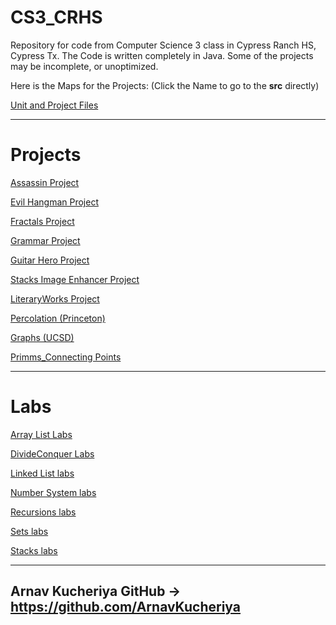 # CS3_CRHS
Repository for code from Computer Science 3 class in Cypress Ranch HS, Cypress Tx.
The Code is written completely in Java. 
Some of the projects may be incomplete, or unoptimized.

Here is the Maps for the Projects:
(Click the Name to go to the **src** directly)

[Unit and Project Files](https://github.com/ArnavKucheriya/CS3_CRHS/tree/main/LabUnit_Files)

--------------------------------------------------------------------------------------------------------------------------------------------------------------------
# Projects

[Assassin Project](https://github.com/ArnavKucheriya/CS3_CRHS/tree/main/Assassin/src) 

[Evil Hangman Project](https://github.com/ArnavKucheriya/CS3_CRHS/tree/main/EvilHangman/src) 

[Fractals Project](https://github.com/ArnavKucheriya/CS3_CRHS/tree/main/Fractals/src)

[Grammar Project](https://github.com/ArnavKucheriya/CS3_CRHS/tree/main/Grammar%20Project/src) 

[Guitar Hero Project](https://github.com/ArnavKucheriya/CS3_CRHS/tree/main/GuitarHero/src)

[Stacks Image Enhancer Project](https://github.com/ArnavKucheriya/CS3_CRHS/tree/main/Stack_Image_Enhancer/src) 

[LiteraryWorks Project](https://github.com/ArnavKucheriya/CS3_CRHS/tree/main/LiteraryWorks/src) 

[Percolation (Princeton)](https://github.com/ArnavKucheriya/CS3_CRHS/tree/main/Percolation/src)

[Graphs (UCSD)](https://github.com/ArnavKucheriya/CS3_CRHS/tree/main/UCSD_Graphs/src)

[Primms_Connecting Points](https://github.com/ArnavKucheriya/CS3_CRHS/tree/main/Prims_ConnectingPoints/src)
 
--------------------------------------------------------------------------------------------------------------------------------------------------------------------
 # Labs
 
[Array List Labs](https://github.com/ArnavKucheriya/CS3_CRHS/tree/main/Java_ArrayList/src)

[DivideConquer Labs](https://github.com/ArnavKucheriya/CS3_CRHS/tree/main/Java_DividenConqueror/src)

[Linked List labs](https://github.com/ArnavKucheriya/CS3_CRHS/tree/main/Java_LinkedList/src)

[Number System labs](https://github.com/ArnavKucheriya/CS3_CRHS/tree/main/Java_NumberSystems/src)

[Recursions labs](https://github.com/ArnavKucheriya/CS3_CRHS/tree/main/Java_Recursions/src)

[Sets labs](https://github.com/ArnavKucheriya/CS3_CRHS/tree/main/Java_Sets/src)

[Stacks labs](https://github.com/ArnavKucheriya/CS3_CRHS/tree/main/Java_Stacks/src)

--------------------------------------------------------------------------------------------------------------------------------------------------------------------

Arnav Kucheriya GitHub -> https://github.com/ArnavKucheriya
--------------------------------------------------------------------------------------------------------------------------------------------------------------------
